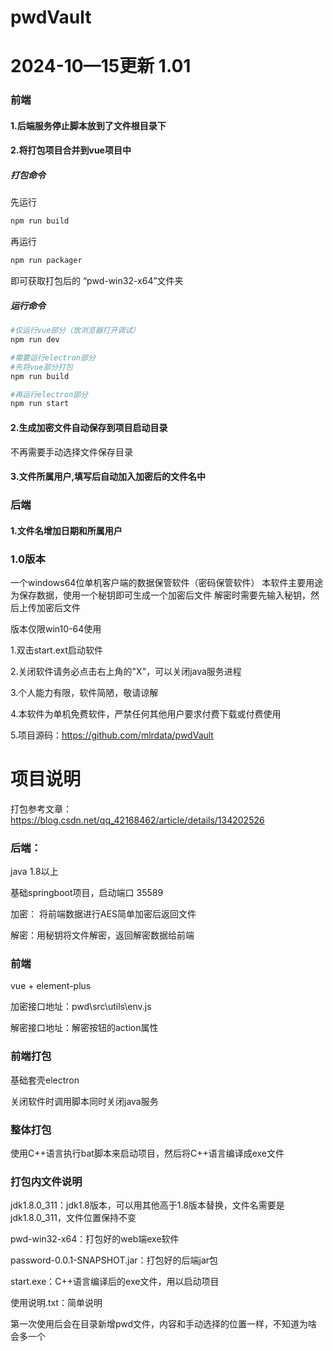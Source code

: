 

# pwdVault



# 2024-10—15更新 1.01



### 前端

#### 1.后端服务停止脚本放到了文件根目录下



#### 2.将打包项目合并到vue项目中

##### 打包命令

先运行

```sh
npm run build
```

再运行

```sh
npm run packager
```

即可获取打包后的 “pwd-win32-x64”文件夹

##### 运行命令

```sh
#仅运行vue部分（放浏览器打开调试）
npm run dev

#需要运行electron部分
#先将vue部分打包
npm run build

#再运行electron部分
npm run start

```

#### 2.生成加密文件自动保存到项目启动目录

不再需要手动选择文件保存目录



#### 3.文件所属用户,填写后自动加入加密后的文件名中





### 后端

#### 1.文件名增加日期和所属用户













### 1.0版本



一个windows64位单机客户端的数据保管软件（密码保管软件）
本软件主要用途为保存数据，使用一个秘钥即可生成一个加密后文件
解密时需要先输入秘钥，然后上传加密后文件

版本仅限win10-64使用

1.双击start.ext启动软件

2.关闭软件请务必点击右上角的"X"，可以关闭java服务进程

3.个人能力有限，软件简陋，敬请谅解

4.本软件为单机免费软件，严禁任何其他用户要求付费下载或付费使用

5.项目源码：https://github.com/mlrdata/pwdVault



# 项目说明

打包参考文章：https://blog.csdn.net/qq_42168462/article/details/134202526

### 后端：

java 1.8以上

基础springboot项目，启动端口 35589

加密： 将前端数据进行AES简单加密后返回文件

解密：用秘钥将文件解密，返回解密数据给前端



### 前端

vue + element-plus

加密接口地址：pwd\src\utils\env.js

解密接口地址：解密按钮的action属性



### 前端打包

基础套壳electron

关闭软件时调用脚本同时关闭java服务



### 整体打包

使用C++语言执行bat脚本来启动项目，然后将C++语言编译成exe文件



### 打包内文件说明

jdk1.8.0_311：jdk1.8版本，可以用其他高于1.8版本替换，文件名需要是jdk1.8.0_311，文件位置保持不变

pwd-win32-x64：打包好的web端exe软件

password-0.0.1-SNAPSHOT.jar：打包好的后端jar包

start.exe：C++语言编译后的exe文件，用以启动项目

使用说明.txt：简单说明



第一次使用后会在目录新增pwd文件，内容和手动选择的位置一样，不知道为啥会多一个

